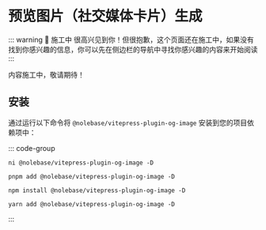 <script setup>
import packageJSON from '~/packages/vitepress-plugin-og-image/package.json'
</script>

# 预览图片（社交媒体卡片）生成 <Badge type="warning" :text="`Beta 测试 ${packageJSON.version}`" />

::: warning 🚧 施工中
很高兴见到你！但很抱歉，这个页面还在施工中，如果没有找到你感兴趣的信息，你可以先在侧边栏的导航中寻找你感兴趣的内容来开始阅读
:::

内容施工中，敬请期待！

## 安装

通过运行以下命令将 `@nolebase/vitepress-plugin-og-image` 安装到您的项目依赖项中：

::: code-group

```shell [@antfu/ni]
ni @nolebase/vitepress-plugin-og-image -D
```

```shell [pnpm]
pnpm add @nolebase/vitepress-plugin-og-image -D
```

```shell [npm]
npm install @nolebase/vitepress-plugin-og-image -D
```

```shell [yarn]
yarn add @nolebase/vitepress-plugin-og-image -D
```

:::
